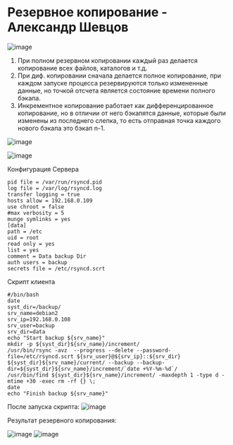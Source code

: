 # Резервное копирование - Александр Шевцов
![image](https://github.com/aztecprod/Reserve-Copy/assets/25949605/f0e4445a-7345-46af-8359-a64c3d8ba119)
1) При полном резервном копировании каждый раз делается копирование всех файлов, каталогов и т.д. 
2) При диф. копировании сначала делается полное копирование,  при каждом запуске процесса резервируются только измененные данные, но точкой отсчета является состояние времени полного бэкапа. 
3) Инкрементное копирование работает как дифференцированное копирование, но в отличии от него бэкапятся данные, которые были изменены из последнего слепка, то есть отправная точка каждого нового бэкапа это бэкап n-1.

![image](https://github.com/aztecprod/Reserve-Copy/assets/25949605/fd61c66d-311e-42d0-b604-1edba867f339)




![image](https://github.com/aztecprod/Reserve-Copy/assets/25949605/5e5a41fb-a0f5-4b76-9e18-15f7afe91d17)

Конфигурация Сервера
```
pid file = /var/run/rsyncd.pid
log file = /var/log/rsyncd.log
transfer logging = true
hosts allow = 192.168.0.109
use chroot = false
#max verbosity = 5
munge symlinks = yes
[data]
path = /etc
uid = root
read only = yes
list = yes
comment = Data backup Dir
auth users = backup
secrets file = /etc/rsyncd.scrt
```
Скрипт клиента
```
#/bin/bash
date
syst_dir=/backup/
srv_name=debian2
srv_ip=192.168.0.108
srv_user=backup
srv_dir=data
echo "Start backup ${srv_name}"
mkdir -p ${syst_dir}${srv_name}/increment/
/usr/bin/rsync -avz  --progress --delete --password-file=/etc/rsyncd.scrt ${srv_user}@${srv_ip}::${srv_dir} ${syst_dir}${srv_name}/current/ --backup --backup-dir=${syst_dir}${srv_name}/increment/`date +%Y-%m-%d`/
/usr/bin/find ${syst_dir}${srv_name}/increment/ -maxdepth 1 -type d -mtime +30 -exec rm -rf {} \;
date
echo "Finish backup ${srv_name}"
```
После запуска скрипта:
![image](https://github.com/aztecprod/Reserve-Copy/assets/25949605/2a16a66d-8eed-4c93-b31b-c9b8f84cf129)

Результат резервного копирования:

![image](https://github.com/aztecprod/Reserve-Copy/assets/25949605/735e5fdc-755a-498a-959b-0ac2e90a50e9)
![image](https://github.com/aztecprod/Reserve-Copy/assets/25949605/2342dcfa-f280-46c7-bdb2-dbe9a0d72c5f)




